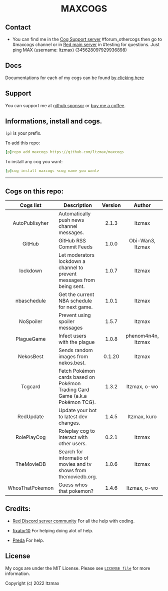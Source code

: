 <h1 align="center">MAXCOGS</h1>

## Contact
- You can find me in the [Cog Support server](https://discord.gg/GET4DVk) #forum_othercogs then go to #maxcogs channel or in [Red main server](https://discord.gg/red) in #testing for questions. Just ping MAX (username: ltzmax) (345628097929936898)

## Docs
Documentations for each of my cogs can be found [by clicking here](https://maxcogs.gitbook.io/maxcogs)

## Support
You can support me at [github sponsor](https://github.com/sponsors/ltzmax) or [buy me a coffee](https://www.buymeacoffee.com/ltzmax).

## Informations, install and cogs.
`[p]` is your prefix.

To add this repo:

```yaml
[p]repo add maxcogs https://github.com/ltzmax/maxcogs
```

To install any cog you want:

```yaml
[p]cog install maxcogs <cog name you want>
```
---------------------------------------------------------------
## Cogs on this repo: <br>
| Cogs list | Description | Version | Author | Stable |
|:---:|---|:---:|:---:|:---:|
| AutoPublisyher | Automatically push news channel messages. | 2.1.3 | ltzmax | ✅ |
| GitHub | GitHub RSS Commit Feeds | 1.0.0 | Obi-Wan3, ltzmax | ✅ |
| lockdown | Let moderators lockdown a channel to prevent messages from being sent. | 1.0.7 | ltzmax | ✅ |
| nbaschedule | Get the current NBA schedule for next game. | 1.0.1 | ltzmax | ✅ |
| NoSpoiler | Prevent using spoiler messages | 1.5.7 | ltzmax | ✅ |
| PlagueGame | Infect users with the plague | 1.0.8 | phenom4n4n, ltzmax | ✅ |
| NekosBest | Sends random images from nekos.best. | 0.1.20 | ltzmax | ✅ |
| Tcgcard | Fetch Pokémon cards based on Pokémon Trading Card Game (a.k.a Pokémon TCG). | 1.3.2 | ltzmax, o-wo | ✅ |
| RedUpdate | Update your bot to latest dev changes.| 1.4.5 | ltzmax, kuro | ✅ |
| RolePlayCog | Roleplay cog to interact with other users. | 0.2.1| ltzmax | ✅ |
| TheMovieDB | Search for informatio of movies and tv shows from themoviedb.org. | 1.0.6 | ltzmax | ✅ |
| WhosThatPokemon | Guess whos that pokemon? | 1.4.6 | ltzmax, o-wo | ✅ |

## Credits:
- [Red Discord server community](https://discord.gg/red) For all the help with coding.

- [fixator10](https://github.com/fixator10) For helping doing alot of help.

- [Preda](https://github.com/PredaaA/predacogs) For help.

## License
My cogs are under the MIT License. Please see [`LICENSE file`](https://github.com/ltzmax/maxcogs/blob/master/LICENSE) for more information.

Copyright (c) 2022 ltzmax
